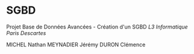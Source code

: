 # SGBD
Projet Base de Données Avancées - Création d'un SGBD
*L3 Informatique Paris Descartes*

MICHEL Nathan
MEYNADIER Jérémy
DURON Clémence
